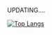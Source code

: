 UPDATING....

[![Top Langs](https://github-readme-stats.vercel.app/api/top-langs/?username=VERISBABY&layout=compact&theme=omni)](https://github.com/VERISBABY/github-readme-stats)
